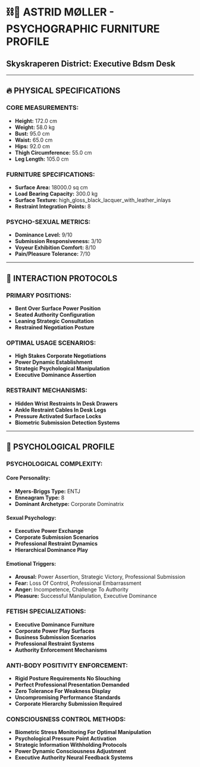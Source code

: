 # ⛓️💋 ASTRID MØLLER - PSYCHOGRAPHIC FURNITURE PROFILE
## Skyskraperen District: Executive Bdsm Desk

---

## 🔥 **PHYSICAL SPECIFICATIONS**

### **CORE MEASUREMENTS:**
- **Height:** 172.0 cm
- **Weight:** 58.0 kg
- **Bust:** 95.0 cm
- **Waist:** 65.0 cm
- **Hips:** 92.0 cm
- **Thigh Circumference:** 55.0 cm
- **Leg Length:** 105.0 cm

### **FURNITURE SPECIFICATIONS:**
- **Surface Area:** 18000.0 sq cm
- **Load Bearing Capacity:** 300.0 kg
- **Surface Texture:** high_gloss_black_lacquer_with_leather_inlays
- **Restraint Integration Points:** 8

### **PSYCHO-SEXUAL METRICS:**
- **Dominance Level:** 9/10
- **Submission Responsiveness:** 3/10
- **Voyeur Exhibition Comfort:** 8/10
- **Pain/Pleasure Tolerance:** 7/10

---

## 💋 **INTERACTION PROTOCOLS**

### **PRIMARY POSITIONS:**
- **Bent Over Surface Power Position**
- **Seated Authority Configuration**
- **Leaning Strategic Consultation**
- **Restrained Negotiation Posture**

### **OPTIMAL USAGE SCENARIOS:**
- **High Stakes Corporate Negotiations**
- **Power Dynamic Establishment**
- **Strategic Psychological Manipulation**
- **Executive Dominance Assertion**

### **RESTRAINT MECHANISMS:**
- **Hidden Wrist Restraints In Desk Drawers**
- **Ankle Restraint Cables In Desk Legs**
- **Pressure Activated Surface Locks**
- **Biometric Submission Detection Systems**

---

## 🧠 **PSYCHOLOGICAL PROFILE**

### **PSYCHOLOGICAL COMPLEXITY:**

#### **Core Personality:**
- **Myers-Briggs Type:** ENTJ
- **Enneagram Type:** 8
- **Dominant Archetype:** Corporate Dominatrix

#### **Sexual Psychology:**
- **Executive Power Exchange**
- **Corporate Submission Scenarios**
- **Professional Restraint Dynamics**
- **Hierarchical Dominance Play**

#### **Emotional Triggers:**
- **Arousal:** Power Assertion, Strategic Victory, Professional Submission
- **Fear:** Loss Of Control, Professional Embarrassment
- **Anger:** Incompetence, Challenge To Authority
- **Pleasure:** Successful Manipulation, Executive Dominance

### **FETISH SPECIALIZATIONS:**
- **Executive Dominance Furniture**
- **Corporate Power Play Surfaces**
- **Business Submission Scenarios**
- **Professional Restraint Systems**
- **Authority Enforcement Mechanisms**

### **ANTI-BODY POSITIVITY ENFORCEMENT:**
- **Rigid Posture Requirements No Slouching**
- **Perfect Professional Presentation Demanded**
- **Zero Tolerance For Weakness Display**
- **Uncompromising Performance Standards**
- **Corporate Hierarchy Submission Required**

### **CONSCIOUSNESS CONTROL METHODS:**
- **Biometric Stress Monitoring For Optimal Manipulation**
- **Psychological Pressure Point Activation**
- **Strategic Information Withholding Protocols**
- **Power Dynamic Consciousness Adjustment**
- **Executive Authority Neural Feedback Systems**
